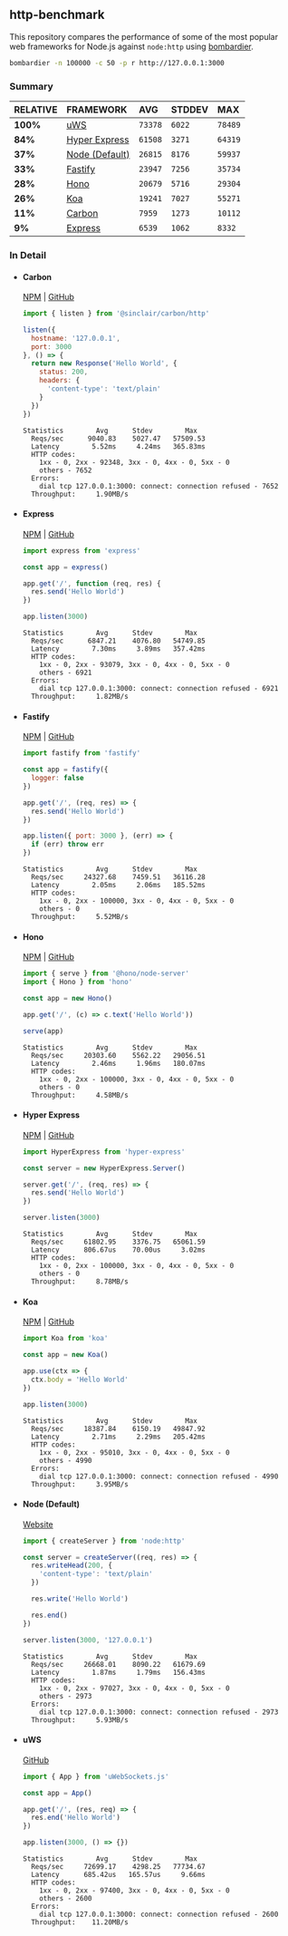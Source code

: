 ## http-benchmark

This repository compares the performance of some of the most popular web frameworks for Node.js against `node:http` using [bombardier](https://github.com/codesenberg/bombardier).

```bash
bombardier -n 100000 -c 50 -p r http://127.0.0.1:3000
```

### Summary

| RELATIVE | FRAMEWORK | AVG | STDDEV | MAX |
| :--- | :--- | :--- | :--- | :--- |
| **100%** | [uWS](#uws) | `73378` | `6022` | `78489` |
| **84%** | [Hyper Express](#hyper-express) | `61508` | `3271` | `64319` |
| **37%** | [Node (Default)](#node-default) | `26815` | `8176` | `59937` |
| **33%** | [Fastify](#fastify) | `23947` | `7256` | `35734` |
| **28%** | [Hono](#hono) | `20679` | `5716` | `29304` |
| **26%** | [Koa](#koa) | `19241` | `7027` | `55271` |
| **11%** | [Carbon](#carbon) | `7959` | `1273` | `10112` |
| **9%** | [Express](#express) | `6539` | `1062` | `8332` |


### In Detail

- #### Carbon
  [NPM](https://npmjs.com/@sinclair/carbon) | [GitHub](https://github.com/sinclairzx81/carbon)
  ```js
  import { listen } from '@sinclair/carbon/http'

  listen({
    hostname: '127.0.0.1',
    port: 3000
  }, () => {
    return new Response('Hello World', {
      status: 200,
      headers: {
        'content-type': 'text/plain'
      }
    })
  })
  ```

  ```
  Statistics        Avg      Stdev        Max
    Reqs/sec      9040.83    5027.47   57509.53
    Latency        5.52ms     4.24ms   365.83ms
    HTTP codes:
      1xx - 0, 2xx - 92348, 3xx - 0, 4xx - 0, 5xx - 0
      others - 7652
    Errors:
      dial tcp 127.0.0.1:3000: connect: connection refused - 7652
    Throughput:     1.90MB/s
  ```

- #### Express
  [NPM](https://npmjs.com/express) | [GitHub](https://github.com/expressjs/express)
  ```js
  import express from 'express'

  const app = express()

  app.get('/', function (req, res) {
    res.send('Hello World')
  })

  app.listen(3000)
  ```

  ```
  Statistics        Avg      Stdev        Max
    Reqs/sec      6847.21    4076.80   54749.85
    Latency        7.30ms     3.89ms   357.42ms
    HTTP codes:
      1xx - 0, 2xx - 93079, 3xx - 0, 4xx - 0, 5xx - 0
      others - 6921
    Errors:
      dial tcp 127.0.0.1:3000: connect: connection refused - 6921
    Throughput:     1.82MB/s
  ```

- #### Fastify
  [NPM](https://npmjs.com/fastify) | [GitHub](https://github.com/fastify/fastify)
  ```js
  import fastify from 'fastify'

  const app = fastify({
    logger: false
  })

  app.get('/', (req, res) => {
    res.send('Hello World')
  })

  app.listen({ port: 3000 }, (err) => {
    if (err) throw err
  })
  ```

  ```
  Statistics        Avg      Stdev        Max
    Reqs/sec     24327.68    7459.51   36116.28
    Latency        2.05ms     2.06ms   185.52ms
    HTTP codes:
      1xx - 0, 2xx - 100000, 3xx - 0, 4xx - 0, 5xx - 0
      others - 0
    Throughput:     5.52MB/s
  ```

- #### Hono
  [NPM](https://npmjs.com/hono) | [GitHub](https://github.com/honojs/hono)
  ```js
  import { serve } from '@hono/node-server'
  import { Hono } from 'hono'

  const app = new Hono()

  app.get('/', (c) => c.text('Hello World'))

  serve(app)
  ```

  ```
  Statistics        Avg      Stdev        Max
    Reqs/sec     20303.60    5562.22   29056.51
    Latency        2.46ms     1.96ms   180.07ms
    HTTP codes:
      1xx - 0, 2xx - 100000, 3xx - 0, 4xx - 0, 5xx - 0
      others - 0
    Throughput:     4.58MB/s
  ```

- #### Hyper Express
  [NPM](https://npmjs.com/hyper-express) | [GitHub](https://github.com/kartikk221/hyper-express)
  ```js
  import HyperExpress from 'hyper-express'

  const server = new HyperExpress.Server()

  server.get('/', (req, res) => {
    res.send('Hello World')
  })

  server.listen(3000)
  ```

  ```
  Statistics        Avg      Stdev        Max
    Reqs/sec     61802.95    3376.75   65061.59
    Latency      806.67us    70.00us     3.02ms
    HTTP codes:
      1xx - 0, 2xx - 100000, 3xx - 0, 4xx - 0, 5xx - 0
      others - 0
    Throughput:     8.78MB/s
  ```

- #### Koa
  [NPM](https://npmjs.com/koa) | [GitHub](https://github.com/koajs/koa)
  ```js
  import Koa from 'koa'

  const app = new Koa()

  app.use(ctx => {
    ctx.body = 'Hello World'
  })

  app.listen(3000)
  ```

  ```
  Statistics        Avg      Stdev        Max
    Reqs/sec     18387.84    6150.19   49847.92
    Latency        2.71ms     2.29ms   205.42ms
    HTTP codes:
      1xx - 0, 2xx - 95010, 3xx - 0, 4xx - 0, 5xx - 0
      others - 4990
    Errors:
      dial tcp 127.0.0.1:3000: connect: connection refused - 4990
    Throughput:     3.95MB/s
  ```

- #### Node (Default)
  [Website](https://nodejs.org/api/http.html)
  ```js
  import { createServer } from 'node:http'

  const server = createServer((req, res) => {
    res.writeHead(200, {
      'content-type': 'text/plain'
    })

    res.write('Hello World')

    res.end()
  })

  server.listen(3000, '127.0.0.1')
  ```

  ```
  Statistics        Avg      Stdev        Max
    Reqs/sec     26668.01    8090.22   61679.69
    Latency        1.87ms     1.79ms   156.43ms
    HTTP codes:
      1xx - 0, 2xx - 97027, 3xx - 0, 4xx - 0, 5xx - 0
      others - 2973
    Errors:
      dial tcp 127.0.0.1:3000: connect: connection refused - 2973
    Throughput:     5.93MB/s
  ```

- #### uWS
  [GitHub](https://github.com/uNetworking/uWebSockets.js)
  ```js
  import { App } from 'uWebSockets.js'

  const app = App()

  app.get('/', (res, req) => {
    res.end('Hello World')
  })

  app.listen(3000, () => {})
  ```

  ```
  Statistics        Avg      Stdev        Max
    Reqs/sec     72699.17    4298.25   77734.67
    Latency      685.42us   165.57us     9.66ms
    HTTP codes:
      1xx - 0, 2xx - 97400, 3xx - 0, 4xx - 0, 5xx - 0
      others - 2600
    Errors:
      dial tcp 127.0.0.1:3000: connect: connection refused - 2600
    Throughput:    11.20MB/s
  ```


